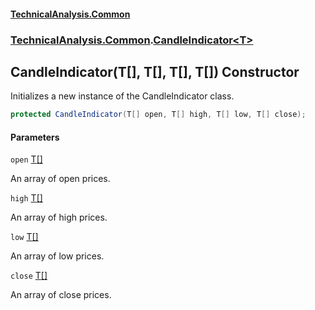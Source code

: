 #### [TechnicalAnalysis\.Common](Atypical.TechnicalAnalysis.Common.md 'Atypical\.TechnicalAnalysis\.Common')
### [TechnicalAnalysis\.Common](Atypical.TechnicalAnalysis.Common.md#TechnicalAnalysis.Common 'TechnicalAnalysis\.Common').[CandleIndicator&lt;T&gt;](CandleIndicator_T_.md 'TechnicalAnalysis\.Common\.CandleIndicator\<T\>')

## CandleIndicator\(T\[\], T\[\], T\[\], T\[\]\) Constructor

Initializes a new instance of the CandleIndicator class\.

```csharp
protected CandleIndicator(T[] open, T[] high, T[] low, T[] close);
```
#### Parameters

<a name='TechnicalAnalysis.Common.CandleIndicator_T_.CandleIndicator(T[],T[],T[],T[]).open'></a>

`open` [T](CandleIndicator_T_.md#TechnicalAnalysis.Common.CandleIndicator_T_.T 'TechnicalAnalysis\.Common\.CandleIndicator\<T\>\.T')[\[\]](https://docs.microsoft.com/en-us/dotnet/api/System.Array 'System\.Array')

An array of open prices\.

<a name='TechnicalAnalysis.Common.CandleIndicator_T_.CandleIndicator(T[],T[],T[],T[]).high'></a>

`high` [T](CandleIndicator_T_.md#TechnicalAnalysis.Common.CandleIndicator_T_.T 'TechnicalAnalysis\.Common\.CandleIndicator\<T\>\.T')[\[\]](https://docs.microsoft.com/en-us/dotnet/api/System.Array 'System\.Array')

An array of high prices\.

<a name='TechnicalAnalysis.Common.CandleIndicator_T_.CandleIndicator(T[],T[],T[],T[]).low'></a>

`low` [T](CandleIndicator_T_.md#TechnicalAnalysis.Common.CandleIndicator_T_.T 'TechnicalAnalysis\.Common\.CandleIndicator\<T\>\.T')[\[\]](https://docs.microsoft.com/en-us/dotnet/api/System.Array 'System\.Array')

An array of low prices\.

<a name='TechnicalAnalysis.Common.CandleIndicator_T_.CandleIndicator(T[],T[],T[],T[]).close'></a>

`close` [T](CandleIndicator_T_.md#TechnicalAnalysis.Common.CandleIndicator_T_.T 'TechnicalAnalysis\.Common\.CandleIndicator\<T\>\.T')[\[\]](https://docs.microsoft.com/en-us/dotnet/api/System.Array 'System\.Array')

An array of close prices\.